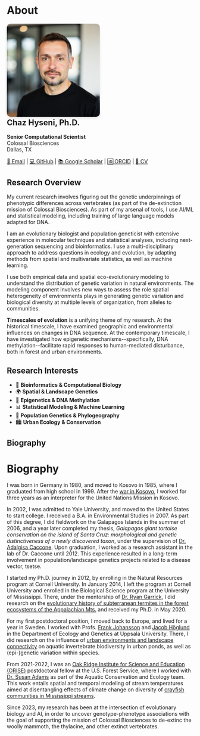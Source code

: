# About

<div class="profile-section">
  <div style="flex-shrink: 0;">
    <img src="img/avatar.jpg" alt="Chaz Hyseni" style="width: 250px; border-radius: 10px; box-shadow: 0 4px 6px rgba(0,0,0,0.1);">
  </div>
  <div>
    <h2 style="margin-top: 0;">Chaz Hyseni, Ph.D.</h2>
    <p><strong>Senior Computational Scientist</strong><br>
    Colossal Biosciences<br>
    Dallas, TX</p>
    <p>
      <a href="mailto:chaz.hyseni@gmail.com">📧 Email</a> | 
      <a href="https://github.com/chazhyseni">💻 GitHub</a> | 
      <a href="https://scholar.google.com/citations?user=i-4wi1oAAAAJ">📚 Google Scholar</a> |
      <a href="https://orcid.org/0000-0003-2567-8013">🆔 ORCID</a> |
      <a href="files/cv.pdf">📄 CV</a>
    </p>
  </div>
</div>

## Research Overview

My current research involves figuring out the genetic underpinnings of phenotypic differences across vertebrates (as part of the de-extinction mission of Colossal Biosciences). As part of my arsenal of tools, I use AI/ML and statistical modeling, including training of large language models adapted for DNA. 

I am an evolutionary biologist and population geneticist with extensive experience in molecular techniques and statistical analyses, including next-generation sequencing and bioinformatics. I use a multi-disciplinary approach to address questions in ecology and evolution, by adapting methods from spatial and multivariate statistics, as well as machine learning.

I use both empirical data and spatial eco-evolutionary modeling to understand the distribution of genetic variation in natural environments. The modeling component involves new ways to assess the role spatial heterogeneity of environments plays in generating genetic variation and biological diversity at multiple levels of organization, from alleles to communities.

**Timescales of evolution** is a unifying theme of my research. At the historical timescale, I have examined geographic and environmental influences on changes in DNA sequence. At the contemporary timescale, I have investigated how epigenetic mechanisms--specifically, DNA methylation--facilitate rapid responses to human-mediated disturbance, both in forest and urban environments.

## Research Interests

- 🧬 **Bioinformatics & Computational Biology**
- 🌍 **Spatial & Landscape Genetics**  
- 🧪 **Epigenetics & DNA Methylation**
- 📊 **Statistical Modeling & Machine Learning**
- 🦗 **Population Genetics & Phylogeography**
- 🏙️ **Urban Ecology & Conservation**


## Biography
# Biography

I was born in Germany in 1980, and moved to Kosovo in 1985, where I graduated from high school in 1999. After the [war in Kosovo](https://en.wikipedia.org/wiki/Kosovo_War), I worked for three years as an interpreter for the United Nations Mission in Kosovo.

In 2002, I was admitted to Yale University, and moved to the United States to start college. I received a B.A. in Environmental Studies in 2007. As part of this degree, I did fieldwork on the Galapagos Islands in the summer of 2006, and a year later completed my thesis, *Galapagos giant tortoise conservation on the island of Santa Cruz: morphological and genetic distinctiveness of a newly discovered taxon*, under the supervision of [Dr. Adalgisa Caccone](https://caccone.yale.edu/). Upon graduation, I worked as a research assistant in the lab of Dr. Caccone until 2012. This experience resulted in a long-term involvement in population/landscape genetics projects related to a disease vector, tsetse.

I started my Ph.D. journey in 2012, by enrolling in the Natural Resources program at Cornell University. In January 2014, I left the program at Cornell University and enrolled in the Biological Science program at the University of Mississippi. There, under the mentorship of [Dr. Ryan Garrick](https://rcgarrick.org/), I did research on the [evolutionary history of subterranean termites in the forest ecosystems of the Appalachian Mts.](https://www.proquest.com/openview/91a7574eb4c5bc4fbdb2f49bda9e3f3e/1?pq-origsite=gscholar&cbl=51922&diss=y) and received my Ph.D. in May 2020.

For my first postdoctoral position, I moved back to Europe, and lived for a year in Sweden. I worked with Profs. [Frank Johansson](https://katalog.uu.se/profile/?id=N11-702) and [Jacob Höglund](https://katalog.uu.se/profile/?id=XX3226) in the Department of Ecology and Genetics at Uppsala University. There, I did research on the influence of [urban environments and landscape connectivity](https://github.com/chazhyseni/pond_conn) on aquatic invertebrate biodiversity in urban ponds, as well as (epi-)genetic variation within species.

From 2021-2022, I was an [Oak Ridge Institute for Science and Education (ORISE)](https://orise.orau.gov/) postdoctoral fellow at the U.S. Forest Service, where I worked with [Dr. Susan Adams](https://www.srs.fs.usda.gov/staff/sadams01) as part of the Aquatic Conservation and Ecology team. This work entails spatial and temporal modeling of stream temperatures aimed at disentangling effects of climate change on diversity of [crayfish communities in Mississippi streams](https://www.srs.fs.usda.gov/crayfish/).

Since 2023, my research has been at the intersection of evolutionary biology and AI, in order to uncover genotype-phenotype associations with the goal of supporting the mission of Colossal Biosciences to de-extinc the woolly mammoth, the thylacine, and other extinct vertebrates.

